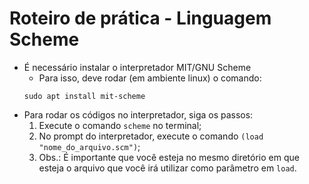 # Roteiro de prática - Linguagem Scheme

* É necessário instalar o interpretador MIT/GNU Scheme
	* Para isso, deve rodar (em ambiente linux) o comando:
	```shell
	sudo apt install mit-scheme
	```
* Para rodar os códigos no interpretador, siga os passos:
	1. Execute o comando `scheme` no terminal;
	2. No prompt do interpretador, execute o comando `(load "nome_do_arquivo.scm")`;
	3. Obs.: É importante que você esteja no mesmo diretório em que esteja o arquivo que você irá utilizar como parâmetro em `load`.
